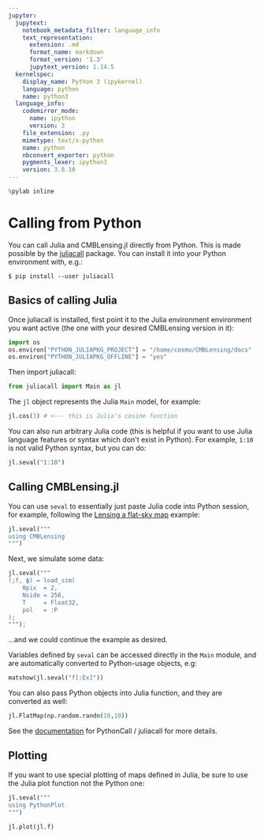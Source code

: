 ```yaml
---
jupyter:
  jupytext:
    notebook_metadata_filter: language_info
    text_representation:
      extension: .md
      format_name: markdown
      format_version: '1.3'
      jupytext_version: 1.14.5
  kernelspec:
    display_name: Python 3 (ipykernel)
    language: python
    name: python3
  language_info:
    codemirror_mode:
      name: ipython
      version: 3
    file_extension: .py
    mimetype: text/x-python
    name: python
    nbconvert_exporter: python
    pygments_lexer: ipython3
    version: 3.8.10
---
```


```python
%pylab inline
```

# Calling from Python


You can call Julia and CMBLensing.jl directly from Python. This is made possible by the [juliacall](https://pypi.org/project/juliacall/) package. You can install it into your Python environment with, e.g.:

```shell
$ pip install --user juliacall
```


## Basics of calling Julia


Once juliacall is installed, first point it to the Julia environment environment you want active (the one with your desired CMBLensing version in it):

```python
import os
os.environ["PYTHON_JULIAPKG_PROJECT"] = "/home/cosmo/CMBLensing/docs"
os.environ["PYTHON_JULIAPKG_OFFLINE"] = "yes"
```

Then import juliacall:

```python
from juliacall import Main as jl
```

The `jl` object represents the Julia `Main` model, for example:

```python
jl.cos(1) # <--- this is Julia's cosine function
```

You can also run arbitrary Julia code (this is helpful if you want to use Julia language features or syntax which don't exist in Python). For example, `1:10` is not valid Python syntax, but you can do:

```python
jl.seval("1:10")
```

## Calling CMBLensing.jl


You can use `seval` to essentially just paste Julia code into Python session, for example, following the [Lensing a flat-sky map](../01_lense_a_map/) example:

```python
jl.seval("""
using CMBLensing
""")
```

Next, we simulate some data:

```python
jl.seval("""
(;f, ϕ) = load_sim(
    θpix  = 2,
    Nside = 256,
    T     = Float32,
    pol   = :P
);
""");
```

...and we could continue the example as desired.


Variables defined by `seval` can be accessed directly in the `Main` module, and are automatically converted to Python-usage objects, e.g:

```python
matshow(jl.seval("f[:Ex]"))
```

You can also pass Python objects into Julia function, and they are converted as well:

```python
jl.FlatMap(np.random.randn(10,10))
```

See the [documentation](https://cjdoris.github.io/PythonCall.jl/stable/) for PythonCall / juliacall for more details.


## Plotting


If you want to use special plotting of maps defined in Julia, be sure to use the Julia plot function not the Python one:

```python
jl.seval("""
using PythonPlot
""")
```

```python
jl.plot(jl.f)
```
